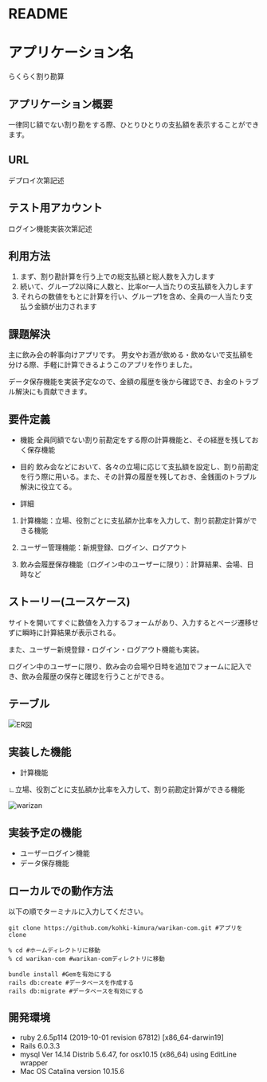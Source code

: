 # README

# アプリケーション名
らくらく割り勘算

## アプリケーション概要
一律同じ額でない割り勘をする際、ひとりひとりの支払額を表示することができます。

## URL
デプロイ次第記述

## テスト用アカウント
ログイン機能実装次第記述

## 利用方法

1. まず、割り勘計算を行う上での総支払額と総人数を入力します
1. 続いて、グループ2以降に人数と、比率or一人当たりの支払額を入力します
1. それらの数値をもとに計算を行い、グループ1を含め、全員の一人当たり支払う金額が出力されます


## 課題解決

主に飲み会の幹事向けアプリです。
男女やお酒が飲める・飲めないで支払額を分ける際、手軽に計算できるようこのアプリを作りました。

データ保存機能を実装予定なので、金額の履歴を後から確認でき、お金のトラブル解決にも貢献できます。

## 要件定義

* 機能
全員同額でない割り前勘定をする際の計算機能と、その経歴を残しておく保存機能

* 目的
飲み会などにおいて、各々の立場に応じて支払額を設定し、割り前勘定を行う際に用いる。また、その計算の履歴を残しておき、金銭面のトラブル解決に役立てる。

* 詳細

1. 計算機能：立場、役割ごとに支払額か比率を入力して、割り前勘定計算ができる機能

1. ユーザー管理機能：新規登録、ログイン、ログアウト

1. 飲み会履歴保存機能（ログイン中のユーザーに限り）：計算結果、会場、日時など

## ストーリー(ユースケース)

サイトを開いてすぐに数値を入力するフォームがあり、入力するとページ遷移せずに瞬時に計算結果が表示される。

また、ユーザー新規登録・ログイン・ログアウト機能も実装。

ログイン中のユーザーに限り、飲み会の会場や日時を追加でフォームに記入でき、飲み会履歴の保存と確認を行うことができる。

## テーブル

![ER図](https://user-images.githubusercontent.com/70509887/95564074-3b687280-0a59-11eb-871a-3606ce9daf35.png)

## 実装した機能
* 計算機能

∟立場、役割ごとに支払額か比率を入力して、割り前勘定計算ができる機能

![warizan](https://user-images.githubusercontent.com/70509887/95565633-74094b80-0a5b-11eb-9623-f6c90a70ad5e.gif)


## 実装予定の機能
* ユーザーログイン機能
* データ保存機能


## ローカルでの動作方法

以下の順でターミナルに入力してください。

```
git clone https://github.com/kohki-kimura/warikan-com.git #アプリをclone

% cd #ホームディレクトリに移動
% cd warikan-com #warikan-comディレクトリに移動

bundle install #Gemを有効にする
rails db:create #データベースを作成する
rails db:migrate #データベースを有効にする
```

## 開発環境
* ruby 2.6.5p114 (2019-10-01 revision 67812) [x86_64-darwin19]
* Rails 6.0.3.3
* mysql  Ver 14.14 Distrib 5.6.47, for osx10.15 (x86_64) using  EditLine wrapper
* Mac OS Catalina version 10.15.6

